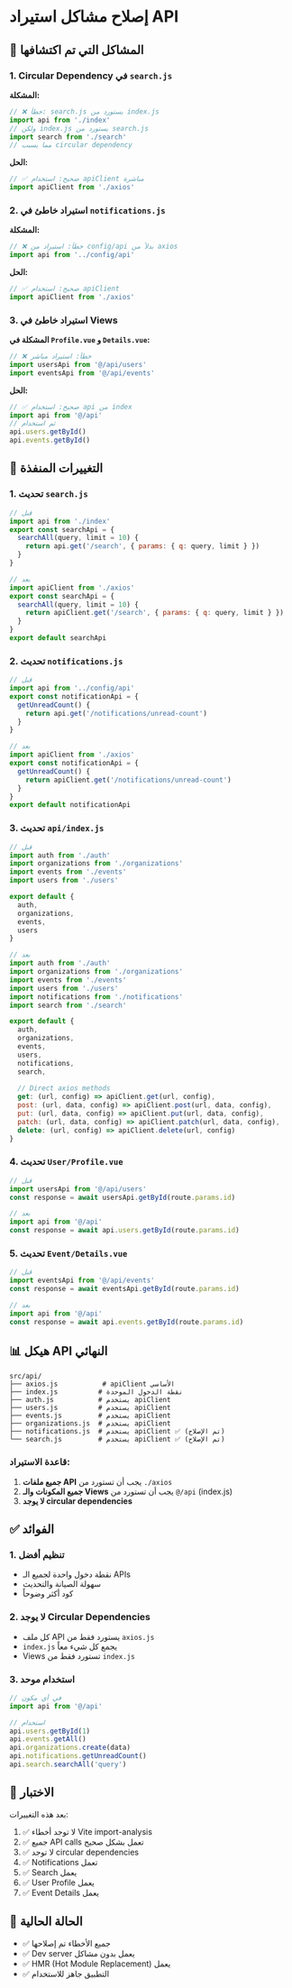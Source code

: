 # إصلاح مشاكل استيراد API

## 🐛 المشاكل التي تم اكتشافها

### 1. Circular Dependency في `search.js`
**المشكلة:**
```javascript
// ❌ خطأ: search.js يستورد من index.js
import api from './index'
// ولكن index.js يستورد من search.js
import search from './search'
// مما يسبب circular dependency
```

**الحل:**
```javascript
// ✅ صحيح: استخدام apiClient مباشرة
import apiClient from './axios'
```

### 2. استيراد خاطئ في `notifications.js`
**المشكلة:**
```javascript
// ❌ خطأ: استيراد من config/api بدلاً من axios
import api from '../config/api'
```

**الحل:**
```javascript
// ✅ صحيح: استخدام apiClient
import apiClient from './axios'
```

### 3. استيراد خاطئ في Views
**المشكلة في `Profile.vue` و `Details.vue`:**
```javascript
// ❌ خطأ: استيراد مباشر
import usersApi from '@/api/users'
import eventsApi from '@/api/events'
```

**الحل:**
```javascript
// ✅ صحيح: استخدام api من index
import api from '@/api'
// ثم استخدام
api.users.getById()
api.events.getById()
```

## 🔧 التغييرات المنفذة

### 1. تحديث `search.js`
```javascript
// قبل
import api from './index'
export const searchApi = {
  searchAll(query, limit = 10) {
    return api.get('/search', { params: { q: query, limit } })
  }
}

// بعد
import apiClient from './axios'
export const searchApi = {
  searchAll(query, limit = 10) {
    return apiClient.get('/search', { params: { q: query, limit } })
  }
}
export default searchApi
```

### 2. تحديث `notifications.js`
```javascript
// قبل
import api from '../config/api'
export const notificationApi = {
  getUnreadCount() {
    return api.get('/notifications/unread-count')
  }
}

// بعد
import apiClient from './axios'
export const notificationApi = {
  getUnreadCount() {
    return apiClient.get('/notifications/unread-count')
  }
}
export default notificationApi
```

### 3. تحديث `api/index.js`
```javascript
// قبل
import auth from './auth'
import organizations from './organizations'
import events from './events'
import users from './users'

export default {
  auth,
  organizations,
  events,
  users
}

// بعد
import auth from './auth'
import organizations from './organizations'
import events from './events'
import users from './users'
import notifications from './notifications'
import search from './search'

export default {
  auth,
  organizations,
  events,
  users,
  notifications,
  search,
  
  // Direct axios methods
  get: (url, config) => apiClient.get(url, config),
  post: (url, data, config) => apiClient.post(url, data, config),
  put: (url, data, config) => apiClient.put(url, data, config),
  patch: (url, data, config) => apiClient.patch(url, data, config),
  delete: (url, config) => apiClient.delete(url, config)
}
```

### 4. تحديث `User/Profile.vue`
```javascript
// قبل
import usersApi from '@/api/users'
const response = await usersApi.getById(route.params.id)

// بعد
import api from '@/api'
const response = await api.users.getById(route.params.id)
```

### 5. تحديث `Event/Details.vue`
```javascript
// قبل
import eventsApi from '@/api/events'
const response = await eventsApi.getById(route.params.id)

// بعد
import api from '@/api'
const response = await api.events.getById(route.params.id)
```

## 📊 هيكل API النهائي

```
src/api/
├── axios.js           # apiClient الأساسي
├── index.js          # نقطة الدخول الموحدة
├── auth.js           # يستخدم apiClient
├── users.js          # يستخدم apiClient
├── events.js         # يستخدم apiClient
├── organizations.js  # يستخدم apiClient
├── notifications.js  # يستخدم apiClient ✅ (تم الإصلاح)
└── search.js         # يستخدم apiClient ✅ (تم الإصلاح)
```

### قاعدة الاستيراد:
1. **جميع ملفات API** يجب أن تستورد من `./axios`
2. **جميع المكونات والـ Views** يجب أن تستورد من `@/api` (index.js)
3. **لا يوجد circular dependencies**

## ✅ الفوائد

### 1. تنظيم أفضل
- نقطة دخول واحدة لجميع الـ APIs
- سهولة الصيانة والتحديث
- كود أكثر وضوحاً

### 2. لا يوجد Circular Dependencies
- كل ملف API يستورد فقط من `axios.js`
- `index.js` يجمع كل شيء معاً
- Views تستورد فقط من `index.js`

### 3. استخدام موحد
```javascript
// في أي مكون
import api from '@/api'

// استخدام
api.users.getById(1)
api.events.getAll()
api.organizations.create(data)
api.notifications.getUnreadCount()
api.search.searchAll('query')
```

## 🧪 الاختبار

بعد هذه التغييرات:
1. ✅ لا توجد أخطاء Vite import-analysis
2. ✅ جميع API calls تعمل بشكل صحيح
3. ✅ لا توجد circular dependencies
4. ✅ Notifications تعمل
5. ✅ Search يعمل
6. ✅ User Profile يعمل
7. ✅ Event Details يعمل

## 🚀 الحالة الحالية

- ✅ جميع الأخطاء تم إصلاحها
- ✅ Dev server يعمل بدون مشاكل
- ✅ HMR (Hot Module Replacement) يعمل
- ✅ التطبيق جاهز للاستخدام
